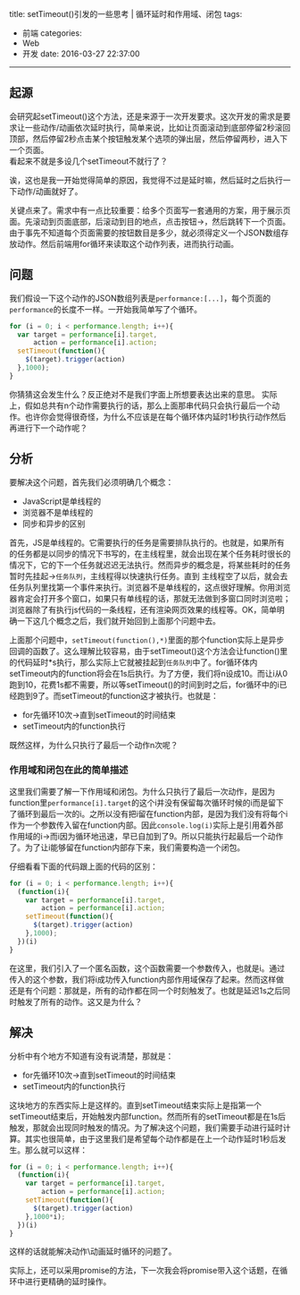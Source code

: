 title: setTimeout()引发的一些思考 | 循环延时和作用域、闭包
tags: 
  - 前端
categories:
  - Web
  - 开发
date: 2016-03-27 22:37:00
---

## 起源

会研究起setTimeout()这个方法，还是来源于一次开发要求。这次开发的需求是要求让一些动作/动画依次延时执行，简单来说，比如让页面滚动到底部停留2秒滚回顶部，然后停留2秒点击某个按钮触发某个选项的弹出层，然后停留两秒，进入下一个页面。  
看起来不就是多设几个setTimeout不就行了？  

<!--more-->

诶，这也是我一开始觉得简单的原因，我觉得不过是延时嘛，然后延时之后执行一下动作/动画就好了。

关键点来了。需求中有一点比较重要：给多个页面写一套通用的方案，用于展示页面。先滚动到页面底部，后滚动到目的地点，点击按钮->，然后跳转下一个页面。由于事先不知道每个页面需要的按钮数目是多少，就必须得定义一个JSON数组存放动作。然后前端用for循环来读取这个动作列表，进而执行动画。

## 问题

我们假设一下这个动作的JSON数组列表是`performance:[...]`，每个页面的`performance`的长度不一样。一开始我简单写了个循环。

```js
for (i = 0; i < performance.length; i++){
  var target = performance[i].target,
      action = performance[i].action;
  setTimeout(function(){
    $(target).trigger(action)
  },1000);
}
```

你猜猜这会发生什么？反正绝对不是我们字面上所想要表达出来的意思。
实际上，假如总共有n个动作需要执行的话，那么上面那串代码只会执行最后一个动作。也许你会觉得很奇怪，为什么不应该是在每个循环体内延时1秒执行动作然后再进行下一个动作呢？  

## 分析

要解决这个问题，首先我们必须明确几个概念：

- JavaScript是单线程的
- 浏览器不是单线程的
- 同步和异步的区别

首先，JS是单线程的。它需要执行的任务是需要排队执行的。也就是，如果所有的任务都是以同步的情况下书写的，在主线程里，就会出现在某个任务耗时很长的情况下，它的下一个任务就迟迟无法执行。然而异步的概念是，将某些耗时的任务暂时先挂起->`任务队列`，主线程得以快速执行任务。直到
主线程空了以后，就会去任务队列里找第一个事件来执行。浏览器不是单线程的，这点很好理解。你用浏览器肯定会打开多个窗口，如果只有单线程的话，那就无法做到多窗口同时浏览啦；浏览器除了有执行js代码的一条线程，还有渲染网页效果的线程等。OK，简单明确一下这几个概念之后，我们就开始回到上面那个问题中去。  

上面那个问题中，`setTimeout(function(),*)`里面的那个function实际上是异步回调的函数了。这么理解比较容易，由于setTimeout()这个方法会让function()里的代码延时*s执行，那么实际上它就被挂起到`任务队列`中了。for循环体内setTimeout内的function将会在1s后执行。为了方便，我们将n设成10。而让i从0跑到10，花费1s都不需要，所以等setTimeout()的时间到时之后，for循环中的i已经跑到9了。而setTimeout的function这才被执行。也就是：

- for先循环10次->直到setTimeout的时间结束
- setTimeout内的function执行

既然这样，为什么只执行了最后一个动作n次呢？  

### 作用域和闭包在此的简单描述

这里我们需要了解一下作用域和闭包。为什么只执行了最后一次动作，是因为function里`performance[i].target`的这个i并没有保留每次循环时候的i而是留下了循环到最后一次的i。之所以没有把i留在function内部，是因为我们没有将每个i作为一个参数传入留在function内部。因此`console.log(i)`实际上是引用着外部作用域的i->而i因为循环地迅速，早已自加到了9。所以只能执行起最后一个动作了。为了让i能够留在function内部存下来，我们需要构造一个闭包。  

仔细看看下面的代码跟上面的代码的区别：

```js
for (i = 0; i < performance.length; i++){
  (function(i){
    var target = performance[i].target,
        action = performance[i].action;
    setTimeout(function(){
      $(target).trigger(action)
    },1000);
  })(i)
}
```

在这里，我们引入了一个匿名函数，这个函数需要一个参数传入，也就是i。通过传入的这个参数，我们将i成功传入function内部作用域保存了起来。然而这样做还是有个问题：那就是，所有的动作都在同一个时刻触发了。也就是延迟1s之后同时触发了所有的动作。这又是为什么？

## 解决

分析中有个地方不知道有没有说清楚，那就是：

- for先循环10次->直到setTimeout的时间结束
- setTimeout内的function执行

这块地方的东西实际上是这样的。直到setTimeout结束实际上是指第一个setTimeout结束后，开始触发内部function。然而所有的setTimeout都是在1s后触发，那就会出现同时触发的情况。为了解决这个问题，我们需要手动进行延时计算。其实也很简单，由于这里我们是希望每个动作都是在上一个动作延时1秒后发生。那么就可以这样：

```js
for (i = 0; i < performance.length; i++){
  (function(i){
    var target = performance[i].target,
        action = performance[i].action;
    setTimeout(function(){
      $(target).trigger(action)
    },1000*i);
  })(i)
}
```
这样的话就能解决动作\动画延时循环的问题了。

实际上，还可以采用promise的方法，下一次我会将promise带入这个话题，在循环中进行更精确的延时操作。


